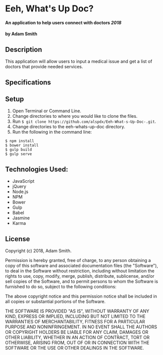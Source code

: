 # Eeh, What's Up Doc?

#### An application to help users connect with doctors _2018_

#### by **Adam Smith**

## Description

This application will allow users to input a medical issue and get a list of doctors that provide needed services.

## Specifications

## Setup

  1. Open Terminal or Command Line.
  2. Change directories to where you would like to clone the files.
  3. Run
  `$ git clone https://github.com/alspdx/Eeh-What-s-Up-Doc-.git`.
  4. Change directories to the eeh-whats-up-doc directory.
  5. Run the following in the command line:
  ```
  $ npm install
  $ bower install
  $ gulp build
  $ gulp serve
  ```

## Technologies Used:
* JavaScript
* jQuery
* Node.js
* NPM
* Bower
* Gulp
* Babel
* Jasmine
* Karma


## License

Copyright (c) 2018, Adam Smith.

Permission is hereby granted, free of charge, to any person obtaining a copy of this software and associated documentation files (the "Software"), to deal in the Software without restriction, including without limitation the rights to use, copy, modify, merge, publish, distribute, sublicense, and/or sell copies of the Software, and to permit persons to whom the Software is furnished to do so, subject to the following conditions:

The above copyright notice and this permission notice shall be included in all copies or substantial portions of the Software.

THE SOFTWARE IS PROVIDED "AS IS", WITHOUT WARRANTY OF ANY KIND, EXPRESS OR IMPLIED, INCLUDING BUT NOT LIMITED TO THE WARRANTIES OF MERCHANTABILITY, FITNESS FOR A PARTICULAR PURPOSE AND NONINFRINGEMENT. IN NO EVENT SHALL THE AUTHORS OR COPYRIGHT HOLDERS BE LIABLE FOR ANY CLAIM, DAMAGES OR OTHER LIABILITY, WHETHER IN AN ACTION OF CONTRACT, TORT OR OTHERWISE, ARISING FROM, OUT OF OR IN CONNECTION WITH THE SOFTWARE OR THE USE OR OTHER DEALINGS IN THE SOFTWARE.
